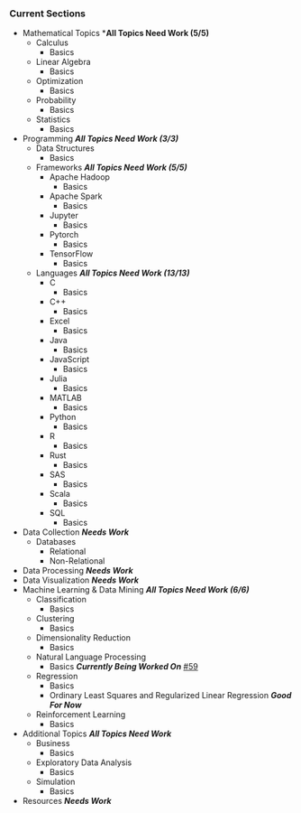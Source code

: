 ### Current Sections

- Mathematical Topics ***All Topics Need Work (5/5)**
  - Calculus 
    - Basics
  - Linear Algebra
    - Basics
  - Optimization
    - Basics
  - Probability
    - Basics
  - Statistics
    - Basics
- Programming ***All Topics Need Work (3/3)***
  - Data Structures
    - Basics
  - Frameworks ***All Topics Need Work (5/5)***
    - Apache Hadoop
      - Basics
    - Apache Spark
      - Basics
    - Jupyter
      - Basics
    - Pytorch
      - Basics
    - TensorFlow
      - Basics
  - Languages ***All Topics Need Work (13/13)***
    - C
      - Basics
    - C++
      - Basics
    - Excel
      - Basics
    - Java
      - Basics
    - JavaScript
      - Basics
    - Julia
      - Basics
    - MATLAB
      - Basics
    - Python
      - Basics
    - R
      - Basics
    - Rust
      - Basics
    - SAS
      - Basics
    - Scala
      - Basics
    - SQL
      - Basics
- Data Collection ***Needs Work***
  - Databases
    - Relational
    - Non-Relational
- Data Processing ***Needs Work***
- Data Visualization ***Needs Work***
- Machine Learning & Data Mining ***All Topics Need Work (6/6)***
  - Classification
    - Basics
  - Clustering
    - Basics
  - Dimensionality Reduction
    - Basics
  - Natural Language Processing
    - Basics ***Currently Being Worked On*** [#59](i59) 
  - Regression
    - Basics
    - Ordinary Least Squares and Regularized Linear Regression ***Good For Now***
  - Reinforcement Learning
    - Basics
- Additional Topics ***All Topics Need Work***
  - Business 
    - Basics
  - Exploratory Data Analysis
    - Basics
  - Simulation
    - Basics
- Resources ***Needs Work***
